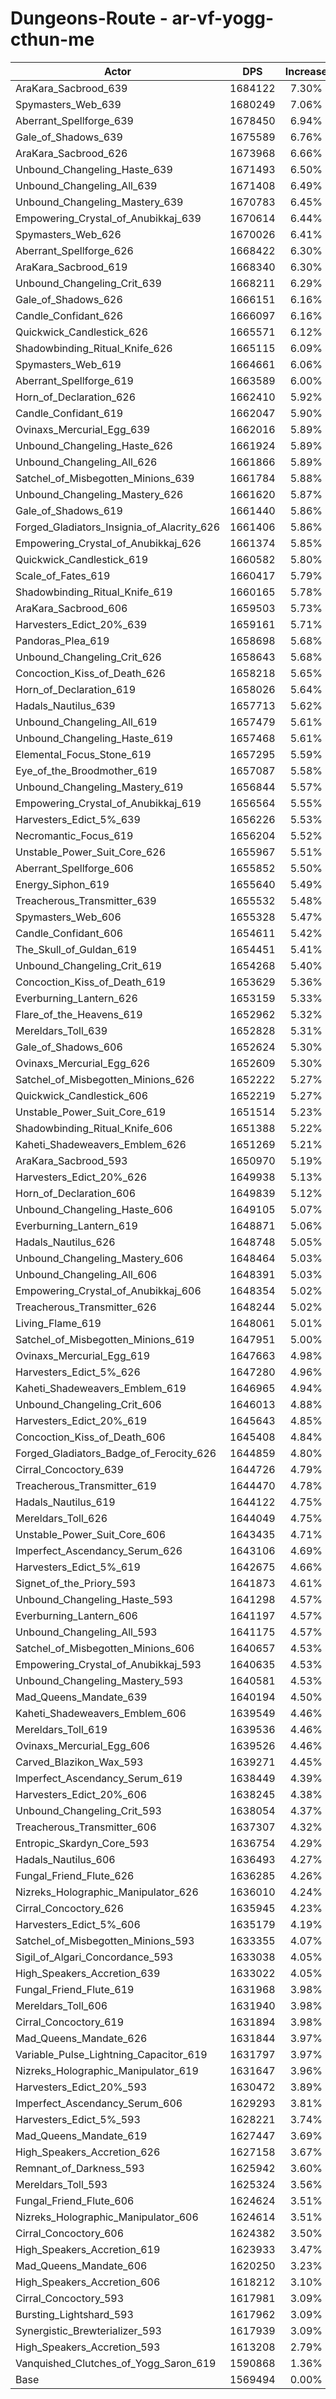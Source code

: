 # Dungeons-Route - ar-vf-yogg-cthun-me
| Actor | DPS | Increase |
|---|:---:|:---:|
|AraKara_Sacbrood_639|1684122|7.30%|
|Spymasters_Web_639|1680249|7.06%|
|Aberrant_Spellforge_639|1678450|6.94%|
|Gale_of_Shadows_639|1675589|6.76%|
|AraKara_Sacbrood_626|1673968|6.66%|
|Unbound_Changeling_Haste_639|1671493|6.50%|
|Unbound_Changeling_All_639|1671408|6.49%|
|Unbound_Changeling_Mastery_639|1670783|6.45%|
|Empowering_Crystal_of_Anubikkaj_639|1670614|6.44%|
|Spymasters_Web_626|1670026|6.41%|
|Aberrant_Spellforge_626|1668422|6.30%|
|AraKara_Sacbrood_619|1668340|6.30%|
|Unbound_Changeling_Crit_639|1668211|6.29%|
|Gale_of_Shadows_626|1666151|6.16%|
|Candle_Confidant_626|1666097|6.16%|
|Quickwick_Candlestick_626|1665571|6.12%|
|Shadowbinding_Ritual_Knife_626|1665115|6.09%|
|Spymasters_Web_619|1664661|6.06%|
|Aberrant_Spellforge_619|1663589|6.00%|
|Horn_of_Declaration_626|1662410|5.92%|
|Candle_Confidant_619|1662047|5.90%|
|Ovinaxs_Mercurial_Egg_639|1662016|5.89%|
|Unbound_Changeling_Haste_626|1661924|5.89%|
|Unbound_Changeling_All_626|1661866|5.89%|
|Satchel_of_Misbegotten_Minions_639|1661784|5.88%|
|Unbound_Changeling_Mastery_626|1661620|5.87%|
|Gale_of_Shadows_619|1661440|5.86%|
|Forged_Gladiators_Insignia_of_Alacrity_626|1661406|5.86%|
|Empowering_Crystal_of_Anubikkaj_626|1661374|5.85%|
|Quickwick_Candlestick_619|1660582|5.80%|
|Scale_of_Fates_619|1660417|5.79%|
|Shadowbinding_Ritual_Knife_619|1660165|5.78%|
|AraKara_Sacbrood_606|1659503|5.73%|
|Harvesters_Edict_20%_639|1659161|5.71%|
|Pandoras_Plea_619|1658698|5.68%|
|Unbound_Changeling_Crit_626|1658643|5.68%|
|Concoction_Kiss_of_Death_626|1658218|5.65%|
|Horn_of_Declaration_619|1658026|5.64%|
|Hadals_Nautilus_639|1657713|5.62%|
|Unbound_Changeling_All_619|1657479|5.61%|
|Unbound_Changeling_Haste_619|1657468|5.61%|
|Elemental_Focus_Stone_619|1657295|5.59%|
|Eye_of_the_Broodmother_619|1657087|5.58%|
|Unbound_Changeling_Mastery_619|1656844|5.57%|
|Empowering_Crystal_of_Anubikkaj_619|1656564|5.55%|
|Harvesters_Edict_5%_639|1656226|5.53%|
|Necromantic_Focus_619|1656204|5.52%|
|Unstable_Power_Suit_Core_626|1655967|5.51%|
|Aberrant_Spellforge_606|1655852|5.50%|
|Energy_Siphon_619|1655640|5.49%|
|Treacherous_Transmitter_639|1655532|5.48%|
|Spymasters_Web_606|1655328|5.47%|
|Candle_Confidant_606|1654611|5.42%|
|The_Skull_of_Guldan_619|1654451|5.41%|
|Unbound_Changeling_Crit_619|1654268|5.40%|
|Concoction_Kiss_of_Death_619|1653629|5.36%|
|Everburning_Lantern_626|1653159|5.33%|
|Flare_of_the_Heavens_619|1652962|5.32%|
|Mereldars_Toll_639|1652828|5.31%|
|Gale_of_Shadows_606|1652624|5.30%|
|Ovinaxs_Mercurial_Egg_626|1652609|5.30%|
|Satchel_of_Misbegotten_Minions_626|1652222|5.27%|
|Quickwick_Candlestick_606|1652219|5.27%|
|Unstable_Power_Suit_Core_619|1651514|5.23%|
|Shadowbinding_Ritual_Knife_606|1651388|5.22%|
|Kaheti_Shadeweavers_Emblem_626|1651269|5.21%|
|AraKara_Sacbrood_593|1650970|5.19%|
|Harvesters_Edict_20%_626|1649938|5.13%|
|Horn_of_Declaration_606|1649839|5.12%|
|Unbound_Changeling_Haste_606|1649105|5.07%|
|Everburning_Lantern_619|1648871|5.06%|
|Hadals_Nautilus_626|1648748|5.05%|
|Unbound_Changeling_Mastery_606|1648464|5.03%|
|Unbound_Changeling_All_606|1648391|5.03%|
|Empowering_Crystal_of_Anubikkaj_606|1648354|5.02%|
|Treacherous_Transmitter_626|1648244|5.02%|
|Living_Flame_619|1648061|5.01%|
|Satchel_of_Misbegotten_Minions_619|1647951|5.00%|
|Ovinaxs_Mercurial_Egg_619|1647663|4.98%|
|Harvesters_Edict_5%_626|1647280|4.96%|
|Kaheti_Shadeweavers_Emblem_619|1646965|4.94%|
|Unbound_Changeling_Crit_606|1646013|4.88%|
|Harvesters_Edict_20%_619|1645643|4.85%|
|Concoction_Kiss_of_Death_606|1645408|4.84%|
|Forged_Gladiators_Badge_of_Ferocity_626|1644859|4.80%|
|Cirral_Concoctory_639|1644726|4.79%|
|Treacherous_Transmitter_619|1644470|4.78%|
|Hadals_Nautilus_619|1644122|4.75%|
|Mereldars_Toll_626|1644049|4.75%|
|Unstable_Power_Suit_Core_606|1643435|4.71%|
|Imperfect_Ascendancy_Serum_626|1643106|4.69%|
|Harvesters_Edict_5%_619|1642675|4.66%|
|Signet_of_the_Priory_593|1641873|4.61%|
|Unbound_Changeling_Haste_593|1641298|4.57%|
|Everburning_Lantern_606|1641197|4.57%|
|Unbound_Changeling_All_593|1641175|4.57%|
|Satchel_of_Misbegotten_Minions_606|1640657|4.53%|
|Empowering_Crystal_of_Anubikkaj_593|1640635|4.53%|
|Unbound_Changeling_Mastery_593|1640581|4.53%|
|Mad_Queens_Mandate_639|1640194|4.50%|
|Kaheti_Shadeweavers_Emblem_606|1639549|4.46%|
|Mereldars_Toll_619|1639536|4.46%|
|Ovinaxs_Mercurial_Egg_606|1639526|4.46%|
|Carved_Blazikon_Wax_593|1639271|4.45%|
|Imperfect_Ascendancy_Serum_619|1638449|4.39%|
|Harvesters_Edict_20%_606|1638245|4.38%|
|Unbound_Changeling_Crit_593|1638054|4.37%|
|Treacherous_Transmitter_606|1637307|4.32%|
|Entropic_Skardyn_Core_593|1636754|4.29%|
|Hadals_Nautilus_606|1636493|4.27%|
|Fungal_Friend_Flute_626|1636285|4.26%|
|Nizreks_Holographic_Manipulator_626|1636010|4.24%|
|Cirral_Concoctory_626|1635945|4.23%|
|Harvesters_Edict_5%_606|1635179|4.19%|
|Satchel_of_Misbegotten_Minions_593|1633355|4.07%|
|Sigil_of_Algari_Concordance_593|1633038|4.05%|
|High_Speakers_Accretion_639|1633022|4.05%|
|Fungal_Friend_Flute_619|1631968|3.98%|
|Mereldars_Toll_606|1631940|3.98%|
|Cirral_Concoctory_619|1631894|3.98%|
|Mad_Queens_Mandate_626|1631844|3.97%|
|Variable_Pulse_Lightning_Capacitor_619|1631797|3.97%|
|Nizreks_Holographic_Manipulator_619|1631647|3.96%|
|Harvesters_Edict_20%_593|1630472|3.89%|
|Imperfect_Ascendancy_Serum_606|1629293|3.81%|
|Harvesters_Edict_5%_593|1628221|3.74%|
|Mad_Queens_Mandate_619|1627447|3.69%|
|High_Speakers_Accretion_626|1627158|3.67%|
|Remnant_of_Darkness_593|1625942|3.60%|
|Mereldars_Toll_593|1625324|3.56%|
|Fungal_Friend_Flute_606|1624624|3.51%|
|Nizreks_Holographic_Manipulator_606|1624614|3.51%|
|Cirral_Concoctory_606|1624382|3.50%|
|High_Speakers_Accretion_619|1623933|3.47%|
|Mad_Queens_Mandate_606|1620250|3.23%|
|High_Speakers_Accretion_606|1618212|3.10%|
|Cirral_Concoctory_593|1617981|3.09%|
|Bursting_Lightshard_593|1617962|3.09%|
|Synergistic_Brewterializer_593|1617939|3.09%|
|High_Speakers_Accretion_593|1613208|2.79%|
|Vanquished_Clutches_of_Yogg_Saron_619|1590868|1.36%|
|Base|1569494|0.00%|
